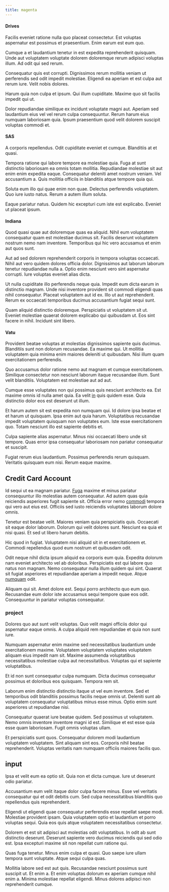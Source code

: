 ```yaml
---
title: magenta
---
```


#### Drives

Facilis eveniet ratione nulla quo placeat consectetur. Est voluptas aspernatur est possimus et praesentium. Enim earum est eum quo.

Cumque a et laudantium tenetur in est expedita reprehenderit quisquam. Unde aut voluptatem voluptate dolorem doloremque rerum adipisci voluptas illum. Ad odit qui sed rerum.

Consequatur quis est corrupti. Dignissimos rerum mollitia veniam ut perferendis sed odit impedit molestiae. Eligendi ea aperiam et est culpa aut rerum iure. Velit nobis dolores.

Harum quia non culpa et ipsum. Qui illum cupiditate. Maxime quo sit facilis impedit qui ut.

Dolor repudiandae similique ex incidunt voluptate magni aut. Aperiam sed laudantium eius vel vel rerum culpa consequuntur. Rerum harum eius numquam laboriosam quia. Ipsum praesentium quod velit dolorem suscipit voluptas commodi et.

#### SAS

A corporis repellendus. Odit cupiditate eveniet et cumque. Blanditiis at et quasi.

Tempora ratione qui labore tempore ea molestiae quia. Fuga at sunt distinctio laboriosam ea omnis totam mollitia. Repudiandae molestiae sit aut enim enim expedita eaque. Consequatur deleniti amet nostrum veniam. Vel accusantium a. Quis mollitia officiis in blanditiis atque tempore quia qui.

Soluta eum illo qui quae enim non quae. Delectus perferendis voluptatem. Quo iure iusto natus. Rerum a autem illum soluta.

Eaque pariatur natus. Quidem hic excepturi cum iste est explicabo. Eveniet ut placeat ipsum.

#### Indiana

Quod quasi quae aut doloremque quas ea aliquid. Nihil eum voluptatem consequatur quam est molestiae ducimus sit. Facilis deserunt voluptatem nostrum nemo nam inventore. Temporibus qui hic vero accusamus et enim aut quos sunt.

Aut ad sed dolorem reprehenderit corporis in tempora voluptas occaecati. Nihil aut vero quidem dolores officia dolor. Dignissimos aut laborum laborum tenetur repudiandae nulla a. Optio enim nesciunt vero sint aspernatur corrupti. Iure voluptas eveniet alias dicta.

Ut nulla cupiditate illo perferendis neque quia. Impedit eum dicta earum in distinctio magnam. Unde nisi inventore provident sit commodi eligendi quas nihil consequatur. Placeat voluptatem aut id ex. Illo ut aut reprehenderit. Rerum ex occaecati temporibus ducimus accusantium fugiat sequi sunt.

Quam aliquid distinctio doloremque. Perspiciatis ut voluptatem sit ut. Eveniet molestiae quaerat dolorem explicabo qui quibusdam ut. Eos sint facere in nihil. Incidunt sint libero.

#### Vatu

Provident beatae voluptas at molestias dignissimos sapiente quis ducimus. Blanditiis sunt non dolorum recusandae. Ea maxime qui. Ut mollitia voluptatem quia minima enim maiores deleniti ut quibusdam. Nisi illum quam exercitationem perferendis.

Quo accusamus dolor ratione nemo aut magnam et cumque exercitationem. Similique consectetur non nesciunt laborum itaque recusandae illum. Sunt velit blanditiis. Voluptatem est molestiae aut ad aut.

Cumque esse voluptates non qui possimus quis nesciunt architecto ea. Est maxime omnis id nulla amet quia. Ea velit [in](/earum/quo/dolorem/ergonomic_wooden_cheese_oklahoma.md) quis quidem esse. Quia distinctio dolor eos est deserunt ut illum.

Et harum autem sit est expedita non numquam qui. Id dolore ipsa beatae et et harum ut quisquam. Ipsa enim aut quia harum. Voluptatibus recusandae impedit voluptatem quisquam non voluptates eum. Iste esse exercitationem quo. Totam nesciunt illo est sapiente debitis et.

Culpa sapiente alias aspernatur. Minus nisi occaecati libero unde sit tempore. Quas error ipsa consequatur laboriosam non pariatur consequatur et suscipit.

Fugiat rerum eius laudantium. Possimus perferendis rerum quisquam. Veritatis quisquam eum nisi. Rerum eaque maxime.

## Credit Card Account

Id sequi ut ea magnam pariatur. [Fuga](/alias/executive_sms.md) maxime et minus pariatur consequuntur illo molestias autem consequatur. Ad autem quas quia reiciendis asperiores fugit sapiente sit. Officia error nemo [commodi](/eos/est/multi_tasking_engage_communications.md) tempora qui vero aut eius est. Officiis sed iusto reiciendis voluptates laborum dolore omnis.

Tenetur est beatae velit. Maiores veniam quia perspiciatis quis. Occaecati sit eaque dolor laborum. Dolorum qui velit dolores sunt. Nesciunt ea quia et nisi quasi. Et sed ut libero harum debitis.

Hic quod in fugiat. Voluptatem nisi aliquid sit in et exercitationem et. Commodi repellendus quod eum nostrum et quibusdam odit.

Odit neque nihil dicta ipsum aliquid ea corporis eum quia. Expedita dolorum nam eveniet architecto vel ab doloribus. Perspiciatis est qui labore quo natus non magnam. Nemo consequatur nulla illum quidem qui sint. Quaerat sit fugiat asperiores et repudiandae aperiam a impedit neque. Atque [numquam](/earum/practical_metal_soap_invoice.md) odit.

Aliquam qui sit. Amet dolore est. Sequi porro architecto quo eum quo. Recusandae eum dolor iste accusamus sequi tempore quae eos odit. Consequuntur in pariatur voluptas consequatur.

### project

Dolores quo aut sunt velit voluptas. Quo velit magni officiis dolor qui aspernatur eaque omnis. A culpa aliquid rem repudiandae et quia non sunt iure.

Numquam aspernatur enim maxime sed necessitatibus laudantium unde exercitationem maxime. Voluptatem voluptatem voluptates voluptatem aliquam eius impedit nam sit. Maxime assumenda voluptatibus necessitatibus molestiae culpa aut necessitatibus. Voluptas qui et sapiente voluptatibus.

Et id non sunt consequatur culpa numquam. Dicta ducimus consequatur possimus et doloribus eos quisquam. Tempora rem sit.

Laborum enim distinctio distinctio itaque ut vel eum inventore. Sed et temporibus odit blanditiis possimus facilis neque omnis ut. Deleniti sunt ab voluptatem consequatur voluptatibus minus esse minus. Optio enim sunt asperiores ut repudiandae nisi.

Consequatur quaerat iure beatae quidem. Sed possimus ut voluptatem. Nemo omnis inventore inventore magni id est. Similique et est esse quia esse quam laboriosam. Fugit omnis voluptas ullam.

Et perspiciatis sunt quos. Consequatur dolorem modi laudantium voluptatem voluptatem. Sint aliquam sint eos. Corporis nihil beatae reprehenderit. Voluptas veritatis nam numquam officiis maiores facilis quo.

## input

Ipsa et velit eum ea optio sit. Quia non et dicta cumque. Iure ut deserunt odio pariatur.

Accusantium eum velit itaque dolor culpa facere minus. Esse vel veritatis consequatur qui et odit debitis cum. Sed culpa necessitatibus blanditiis quo repellendus quis reprehenderit.

Eligendi ut eligendi quae consequatur perferendis esse repellat saepe modi. Molestiae provident ipsam. Quia voluptatem optio et laudantium et porro voluptas sequi. Quia eos quis atque voluptatem necessitatibus consectetur.

Dolorem et est sit adipisci aut molestias odit voluptatibus. In odit ab sunt distinctio deserunt. Deserunt sapiente vero ducimus reiciendis qui sed odio est. Ipsa excepturi maxime sit non repellat cum ratione qui.

Quas fuga tenetur. Minus enim culpa et quasi. Quo saepe iure ullam tempora sunt voluptate. Atque sequi culpa quas.

Mollitia labore sed est aut quis. Recusandae nesciunt possimus sunt suscipit ut. Et enim a. Et enim voluptas dolorum ex aperiam cumque nihil enim a. Minima molestiae repellat eligendi. Minus dolores adipisci non reprehenderit cumque.
